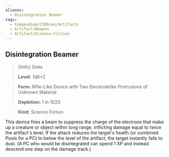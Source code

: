 ```yaml
---
aliases:
  - Disintegration Beamer
tags:
  - Compendium/CSRD/en/Artifacts
  - Artifact/Weapon
  - Artifact/Science-Fiction
---
```

  
    
## Disintegration Beamer    
>[!info] Stats    
> **Level:** 1d6+2    
> **Form:** Rifle-Like Device with Two Electrodelike Protrusions of Unknown Material    
> **Depletion:** 1 in 1D20    
> **Kind:** Science Fiction  
    
This device fires a beam to suppress the charge of the electrons that make up a creature or object within long range, inflicting damage equal to twice the artifact's level. If the attack reduces the target's health (or combined Pools for a PC) to below the level of the artifact, the target instantly falls to dust. (A PC who would be disintegrated can spend 1 XP and instead descend one step on the damage track.)